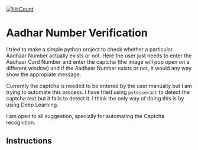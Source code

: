 [![HitCount](http://hits.dwyl.io/debdutgoswami/aadhaar-verification.svg)](http://hits.dwyl.io/debdutgoswami/aadhaar-verification)

# Aadhar Number Verification

I tried to make a simple python project to check whether a particular Aadhaar Number actually exists or not. Here the user just needs to enter the Aadhaar Card Number and enter the captcha (the image will pop open on a different window) and if the Aadhaar Number exists or not, it would any way show the appropiate message.

Currently the captcha is needed to be entered by the user manually but I am trying to automate this process. I have tried using ```pytesseract``` to detect the captcha text but it fails to detect it. I think the only way of doing this is by using Deep Learning.

I am open to all suggestion, specially for automating the Captcha recognition.

## Instructions

